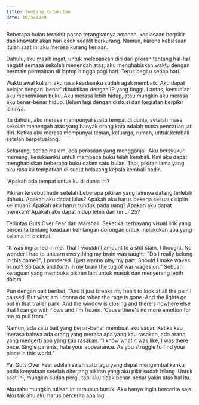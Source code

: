 ```yaml
---
title: Tentang Ketakutan
date: 10/3/2020
---
```

Beberapa bulan terakhir pasca terangkatnya amanah, kebiasaan berpikir dan khawatir akan hari esok sedikit berkurang. Namun, karena kebiasaan itulah saat ini aku merasa kurang kerjaan.


Dahulu, aku masih ingat, untuk melepaskan diri dari pikiran tentang hal-hal negatif semasa sekolah menengah atas, aku menghabiskan waktu dengan bermain permainan di laptop hingga pagi hari. Terus begitu setiap hari.


Waktu awal kuliah, aku rasa keadaanku sudah agak membaik. Aku dapat belajar dengan ‘benar’ dibuktikan dengan IP yang tinggi. Lantas, kemudian aku menemukan buku. Aku merasa lebih hidup, atau mungkin aku merasa aku benar-benar hidup. Belum lagi dengan diskusi dan kegiatan berpikir lainnya.


Itu dahulu, aku merasa mempunyai suatu tempat di dunia, setelah masa sekolah menengah atas yang banyak orang kata adalah masa pencarian jati diri. Ketika aku merasa mempunyai teman, keluarga, rumah, untuk kembali setelah berpetualang.


Sekarang, setiap malam, ada perasaan yang mengganjal. Aku bersyukur memang, kesukaanku untuk membaca buku telah kembali. Kini aku dapat menghabiskan beberapa buku dalam satu bulan. Tapi, pikiran lama yang aku rasa ku tempatkan di sudut belakang kepala kembali hadir.


“Apakah ada tempat untuk ku di dunia ini?


Pikiran tersebut hadir setelah beberapa pikiran yang lainnya datang terlebih dahulu. Apakah aku dapat lulus? Apakah aku harus bekerja sesuai disiplin keilmuan? Apakah aku harus tunduk pada uang? Apakah aku dapat menikah? Apakah aku dapat hidup lebih dari umur 25?


Terlintas Guts Over Fear dari Marshall. Seketika, terbayang visual lirik yang bercerita tentang keadaan kehilangan dorongan untuk melakukan apa yang selama ini dicintai.


“It was ingrained in me. That I wouldn't amount to a shit stain, I thought. No wonder I had to unlearn everything my brain was taught. "Do I really belong in this game?", I pondered. I just wanna play my part. Should I make waves or not? So back and forth in my brain the tug of war wages on.” Sebuah keraguan yang membuka pikiran lain untuk masuk dan menyerang lebih dalam.


Pun dengan bait berikut, “And it just breaks my heart to look at all the pain I caused. But what am I gonna do when the rage is gone. And the lights go out in that trailer park. And the window is closing and there's nowhere else that I can go with flows and I'm frozen. ‘Cause there's no more emotion for me to pull from.”


Namun, ada satu bait yang benar-benar membuat aku sadar. Ketika kau merasa bahwa ada orang yang merasa apa yang kau rasakan, ada orang yang mengerti apa yang kau rasakan. “I know what it was like, I was there once. Single parents, hate your appearance. As you struggle to find your place in this world.”


Ya, Guts Over Fear adalah salah satu lagu yang dapat mengembalikanku pada kenyataan setelah diterjang pikiran yang aku pikir sudah hilang. Untuk saat ini, mungkin sudah pergi, tapi aku tidak benar-benar yakin atas hal itu.


Aku tahu mungkin tulisan ini tersusun buruk. Aku hanya ingin bercerita saja. Aku tak ahu aku harus bercerita apa lagi.
